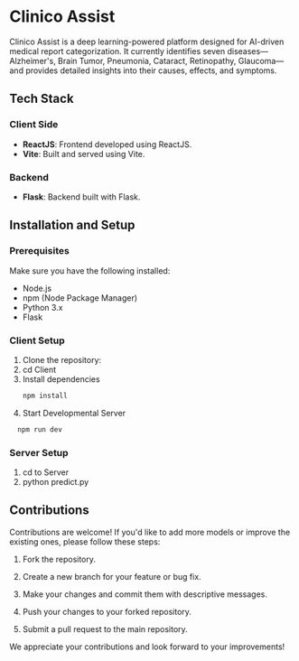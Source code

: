 # Clinico Assist

Clinico Assist is a deep learning-powered platform designed for AI-driven medical report categorization. It currently identifies seven diseases—Alzheimer's, Brain Tumor, Pneumonia, Cataract, Retinopathy, Glaucoma—and provides detailed insights into their causes, effects, and symptoms.

## Tech Stack

### Client Side
- **ReactJS**: Frontend developed using ReactJS.
- **Vite**: Built and served using Vite.

### Backend
- **Flask**: Backend built with Flask.

## Installation and Setup

### Prerequisites
Make sure you have the following installed:
- Node.js
- npm (Node Package Manager)
- Python 3.x
- Flask

### Client Setup
1. Clone the repository:
2. cd Client
3. Install dependencies
   ```bash
   npm install
   ```
5. Start Developmental Server
 ```bash
   npm run dev
   ```

### Server Setup
1. cd to Server
2. python predict.py


## Contributions

Contributions are welcome! If you'd like to add more models or improve the existing ones, please follow these steps:

1. Fork the repository.

2. Create a new branch for your feature or bug fix.

3. Make your changes and commit them with descriptive messages.

4. Push your changes to your forked repository.

5. Submit a pull request to the main repository.

We appreciate your contributions and look forward to your improvements!
